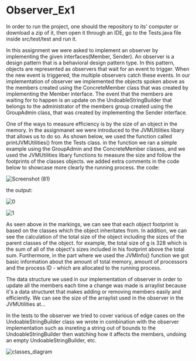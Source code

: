 # Observer_Ex1

In order to run the project, one should the repository to its' computer or download a zip of it, then open it through an IDE, go to the Tests.java file inside src/test/test and run it.

In this assignment we were asked to implement an observer by implementing the given interfaces(Member, Sender).
An observer is a design pattern that is a behavioral design pattern type. In this pattern, objects are represented 
as observers that wait for an event to trigger. When the new event is triggered, the multiple observers catch 
these events.
In our implementation of observer we implemented the objects spoken above as the members created using the 
ConcreteMember class that was created by implementing the Member interface. The event that the members are waiting for 
to happen is an update on the UndoableStringBuilder that belongs to the administrator of the members group created using
the GroupAdmin class, that was created by implementing the Sender interface.

One of the ways to measure efficiency is by the size of an object in the memory. 
In the assignmanet we were introduced to the JVMUtilities libary that allows us to do so.
As shown below, we used the function called printJVMUtilities() from the Tests class. in the function we ran a 
simple example using the GroupAdmin and the ConcreteMember classes, and we used the JVMUtilities libary
functions to measure the size and follow the footprints of the classes objects.
we added extra comments in the code below to showcase more clearly the running process.
the code:

![Screenshot (81)](https://user-images.githubusercontent.com/24610228/209661109-c6b0e434-2b47-48de-9536-20d99c804f05.png)

the output:

![0](https://user-images.githubusercontent.com/24610228/209662398-40388e47-2b6e-40f8-a66a-58563143c599.jpg)

![1](https://user-images.githubusercontent.com/24610228/209662430-1b661d97-4e0f-4704-a4dd-986c9eb28cc5.png)

As seen above in the markings, we can see that each object footprint is based on the classes which the object inheritates
from. In addition, we can see the calculation of the total size of the object including the sizes of the parent classes of the object.
for example, the total size of g is 328 which is the sum of all of the object's sizes included in his footprint above the total sum.
Furthermore, in the part where we used the JVMInfo() function we got basic information about the amount of
total memory, amount of processors and the process ID - which are allocated to the running process.

The data structure we used in our implementation of observer in order to update all the members each time a change was made
is arraylist because it's a data structuret that makes adding or removing members easily and efficiently.
We can see the size of the arraylist used in the observer in the JVMUtilities at...

In the tests to the observer we tried to cover various of edge cases on the UndoableStringBuilder class we wrote
in combination with the observer implementation such as insreting a string out of bounds to the UndoableStringBuilder then
watching how it affects the members, undoing an empty UndoableStringBuilder, etc. 

![classes_diagram](https://user-images.githubusercontent.com/24610228/209660922-9a008767-3647-42b9-a997-6b9e58347daa.png)


